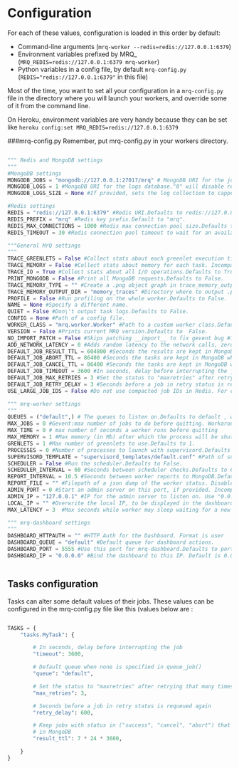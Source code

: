 # Configuration

For each of these values, configuration is loaded in this order by default:

- Command-line arguments (`mrq-worker --redis=redis://127.0.0.1:6379`)
- Environment variables prefixed by MRQ_ (`MRQ_REDIS=redis://127.0.0.1:6379 mrq-worker`)
- Python variables in a config file, by default `mrq-config.py` (`REDIS="redis://127.0.0.1:6379"` in this file)

Most of the time, you want to set all your configuration in a `mrq-config.py` file in the directory where you will launch your workers, and override some of it from the command line.

On Heroku, environment variables are very handy because they can be set like `heroku config:set MRQ_REDIS=redis://127.0.0.1:6379`

###mrq-config.py
Remember, put mrq-config.py in your workers directory.
```python

""" Redis and MongoDB settings
"""
#MongoDB settings
MONGODB_JOBS = "mongodb://127.0.0.1:27017/mrq" # MongoDB URI for the jobs, scheduled_jobs & workers database.Defaults to mongodb://127.0.0.1:27017/mrq
MONGODB_LOGS = 1 #MongoDB URI for the logs database."0" will disable remote logs, "1" will use main MongoDB.Defaults to 1
MONGODB_LOGS_SIZE = None #If provided, sets the log collection to capped to that amount of bytes.

#Redis settings
REDIS = "redis://127.0.0.1:6379" #Redis URI.Defaults to redis://127.0.0.1:6379
REDIS_PREFIX = "mrq" #Redis key prefix.Default to "mrq".
REDIS_MAX_CONNECTIONS = 1000 #Redis max connection pool size.Defaults to 1000.
REDIS_TIMEOUT = 30 #Redis connection pool timeout to wait for an available connection.Defaults to 30.

"""General MrQ settings
"""
TRACE_GREENLETS = False #Collect stats about each greenlet execution time and switches.Defaults to False.
TRACE_MEMORY = False #Collect stats about memory for each task. Incompatible with `GREENLETS` > 1. Defaults to False.
TRACE_IO = True #Collect stats about all I/O operations.Defaults to True.
PRINT_MONGODB = False #Print all MongoDB requests.Defaults to False.
TRACE_MEMORY_TYPE = "" #Create a .png object graph in trace_memory_output_dir with a random object of this type.
TRACE_MEMORY_OUTPUT_DIR = "memory_traces" #Directory where to output .pngs with object graphs.Defaults to folder memory_traces.
PROFILE = False #Run profiling on the whole worker.Defaults to False.
NAME = None #Specify a different name.
QUIET = False #Don\'t output task logs.Defaults to False.
CONFIG = None #Path of a config file.
WORKER_CLASS = "mrq.worker.Worker" #Path to a custom worker class.Defaults to "mrq.worker.Worker".
VERSION = False #Prints current MRQ version.Defaults to  False.
NO_IMPORT_PATCH = False #Skips patching __import__ to fix gevent bug #108.Defaults to False.
ADD_NETWORK_LATENCY = 0 #Adds random latency to the network calls, zero to N seconds. Can be a range (1-2)').Defaults to 0.
DEFAULT_JOB_RESULT_TTL = 604800 #Seconds the results are kept in MongoDB when status is success.Defaults to 604800 seconds which is 7 days.
DEFAULT_JOB_ABORT_TTL = 86400 #Seconds the tasks are kept in MongoDB when status is abort.Defaults to 86400 seconds which is 1 day.
DEFAULT_JOB_CANCEL_TTL = 86400 #Seconds the tasks are kept in MongoDB when status is cancelDefaults to 86400 seconds which is 1 day.
DEFAULT_JOB_TIMEOUT = 3600 #In seconds, delay before interrupting the job.Defaults to 3600 seconds which is 1 hour.
DEFAULT_JOB_MAX_RETRIES = 3 #Set the status to "maxretries" after retrying that many times.Defaults to 3 seconds.
DEFAULT_JOB_RETRY_DELAY = 3 #Seconds before a job in retry status is requeued again.Defaults to 3 seconds.
USE_LARGE_JOB_IDS = False #Do not use compacted job IDs in Redis. For compatibility with 0.1.x only. Defaults to

""" mrq-worker settings
"""
QUEUES = ("default",) # The queues to listen on.Defaults to default , which will listen on all queues.
MAX_JOBS = 0 #Gevent:max number of jobs to do before quitting. Workaround for memory leaks in your tasks. Defaults to 0
MAX_TIME = 0 # max number of seconds a worker runs before quitting
MAX_MEMORY = 1 #Max memory (in Mb) after which the process will be shut down. Use with PROCESS = [1-N] to have supervisord automatically respawn the worker when this happens.Defaults to 1
GRENLETS = 1 #Max number of greenlets to use.Defaults to 1.
PROCESSES = 0 #Number of processes to launch with supervisord.Defaults to 0.
SUPERVISORD_TEMPLATE = "supervisord_templates/default.conf" #Path of supervisord template to use. Defaults to supervisord_templates/default.conf.
SCHEDULER = False #Run the scheduler.Defaults to False.
SCHEDULER_INTERVAL = 60 #Seconds between scheduler checks.Defaults to 60 seconds, only ints are acceptable.
REPORT_INTERVAL = 10.5 #Seconds between worker reports to MongoDB.Defaults to 10 seconds, floats are acceptable too.
REPORT_FILE = "" #Filepath of a json dump of the worker status. Disabled if none.
ADMIN_PORT = 0 #Start an admin server on this port, if provided. Incompatible with --processes.Defaults to 0
ADMIN_IP = "127.0.0.1" #IP for the admin server to listen on. Use "0.0.0.0" to allow access from outside.Defaults to 127.0.0.1.
LOCAL_IP = "" #Overwrite the local IP, to be displayed in the dashboard.
MAX_LATENCY = 3  #Max seconds while worker may sleep waiting for a new job.Can be < 1 and a float value.

""" mrq-dashboard settings
"""
DASHBOARD_HTTPAUTH = "" #HTTP Auth for the Dashboard. Format is user
DASHBOARD_QUEUE = "default" #Default queue for dashboard actions.
DASHBOARD_PORT = 5555 #Use this port for mrq-dashboard.Defaults to port 5555.
DASHBOARD_IP = "0.0.0.0" #Bind the dashboard to this IP. Default is 0.0.0.0, use 127.0.0.1 to restrict access.



```
## Tasks configuration

Tasks can alter some default values of their jobs. These values can be configured in the mrq-config.py file like this (values below are :

```python

TASKS = {
    "tasks.MyTask": {

        # In seconds, delay before interrupting the job
        "timeout": 3600,

        # Default queue when none is specified in queue_job()
        "queue": "default",

        # Set the status to "maxretries" after retrying that many times
        "max_retries": 3,

        # Seconds before a job in retry status is requeued again
        "retry_delay": 600,

        # Keep jobs with status in ("success", "cancel", "abort") that many seconds
        # in MongoDB
        "result_ttl": 7 * 24 * 3600,

    }
}

```
